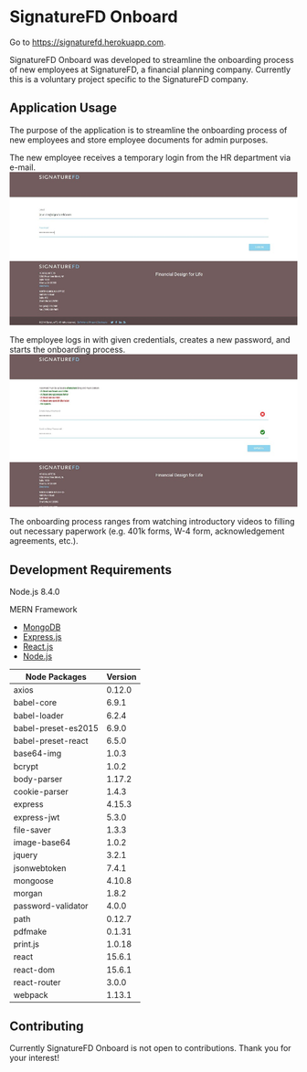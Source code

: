# SignatureFD Onboard

Go to https://signaturefd.herokuapp.com.

SignatureFD Onboard was developed to streamline the onboarding process of new employees at SignatureFD, a financial planning company. Currently this is a voluntary project specific to the SignatureFD company.

## Application Usage
The purpose of the application is to streamline the onboarding process of new employees and store employee documents for admin purposes.

The new employee receives a temporary login from the HR department via e-mail.
![Login Page](./screenshots/signaturefd1.JPG)

The employee logs in with given credentials, creates a new password, and starts the onboarding process.
![Create Password Page](./screenshots/signaturefd4.JPG)


The onboarding process ranges from watching introductory videos to filling out necessary paperwork (e.g. 401k forms, W-4 form, acknowledgement agreements, etc.).

## Development Requirements
Node.js 8.4.0

MERN Framework
- [MongoDB](https://www.mongodb.com/what-is-mongodb)
- [Express.js](https://expressjs.com/)
- [React.js](https://reactjs.org/)
- [Node.js](https://nodejs.org/en/)

| Node Packages       | Version |
|---------------------|---------|
| axios               | 0.12.0  |
| babel-core          | 6.9.1   |
| babel-loader        | 6.2.4   |
| babel-preset-es2015 | 6.9.0   |
| babel-preset-react  | 6.5.0   |
| base64-img          | 1.0.3   |
| bcrypt              | 1.0.2   |
| body-parser         | 1.17.2  |
| cookie-parser       | 1.4.3   |
| express             | 4.15.3  |
| express-jwt         | 5.3.0   |
| file-saver          | 1.3.3   |
| image-base64        | 1.0.2   |
| jquery              | 3.2.1   |
| jsonwebtoken        | 7.4.1   |
| mongoose            | 4.10.8  |
| morgan              | 1.8.2   |
| password-validator  | 4.0.0   |
| path                | 0.12.7  |
| pdfmake             | 0.1.31  |
| print.js            | 1.0.18  |
| react               | 15.6.1  |
| react-dom           | 15.6.1  |
| react-router        | 3.0.0   |
| webpack             | 1.13.1  |



## Contributing
Currently SignatureFD Onboard is not open to contributions. Thank you for your interest!
